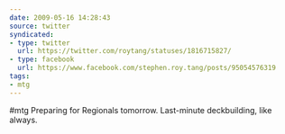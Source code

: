 ```yaml
---
date: 2009-05-16 14:28:43
source: twitter
syndicated:
- type: twitter
  url: https://twitter.com/roytang/statuses/1816715827/
- type: facebook
  url: https://www.facebook.com/stephen.roy.tang/posts/95054576319
tags:
- mtg
---
```


#mtg Preparing for Regionals tomorrow. Last-minute deckbuilding, like always.